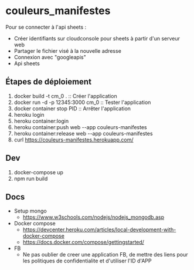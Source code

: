 # couleurs_manifestes
Pour se connecter à l'api sheets :
* Créer identifiants sur cloudconsole pour sheets à partir d'un serveur web
* Partager le fichier visé à la nouvelle adresse
* Connexion avec "googleapis"
* Api sheets

## Étapes de déploiement
1. docker build -t cm_0 . :: Créer l'application
2. docker run -d -p 12345:3000 cm_0 :: Tester l'application
3. docker container stop PID :: Arrêter l'application
4. heroku login
5. heroku container:login
6. heroku container:push web --app couleurs-manifestes
7. heroku container:release web --app couleurs-manifestes
8. curl https://couleurs-manifestes.herokuapp.com/

## Dev
1. docker-compose up
2. npm run build

## Docs
* Setup mongo
  * https://www.w3schools.com/nodejs/nodejs_mongodb.asp
* Docker compose
  * https://devcenter.heroku.com/articles/local-development-with-docker-compose
  * https://docs.docker.com/compose/gettingstarted/
* FB
  * Ne pas oublier de creer une application FB, de mettre des liens pour les politiques de confidentialite et d'utiliser l'ID d'APP
